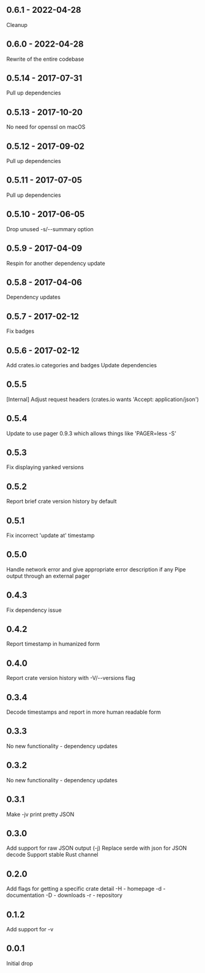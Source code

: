 ## 0.6.1 - 2022-04-28

Cleanup

## 0.6.0 - 2022-04-28

Rewrite of the entire codebase

## 0.5.14 - 2017-07-31

Pull up dependencies

## 0.5.13 - 2017-10-20

No need for openssl on macOS

## 0.5.12 - 2017-09-02

Pull up dependencies

## 0.5.11 - 2017-07-05

Pull up dependencies

## 0.5.10 - 2017-06-05

Drop unused -s/--summary option

## 0.5.9 - 2017-04-09

Respin for another dependency update

## 0.5.8 - 2017-04-06

Dependency updates

## 0.5.7 - 2017-02-12

Fix badges

## 0.5.6 - 2017-02-12

Add crates.io categories and badges
Update dependencies

## 0.5.5

[Internal] Adjust request headers (crates.io wants 'Accept: application/json')

## 0.5.4

Update to use pager 0.9.3 which allows things like 'PAGER=less -S'

## 0.5.3

Fix displaying yanked versions

## 0.5.2

Report brief crate version history by default

## 0.5.1

Fix incorrect 'update at' timestamp

## 0.5.0

Handle network error and give appropriate error description if any
Pipe output through an external pager

## 0.4.3

Fix dependency issue

## 0.4.2

Report timestamp in humanized form

## 0.4.0

Report crate version history with -V/--versions flag

## 0.3.4

Decode timestamps and report in more human readable form

## 0.3.3

No new functionality - dependency updates

## 0.3.2

No new functionality - dependency updates

## 0.3.1

Make -jv print pretty JSON

## 0.3.0

Add support for raw JSON output (-j)
Replace serde with json for JSON decode
Support stable Rust channel

## 0.2.0

Add flags for getting a specific crate detail
-H - homepage
-d - documentation
-D - downloads
-r - repository

## 0.1.2

Add support for -v

## 0.0.1

Initial drop
